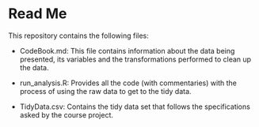 # Read Me

This repository contains the following files:

- CodeBook.md: This file contains information about the data being presented, its variables and the transformations performed to clean up the data.

- run_analysis.R: Provides all the code (with commentaries) with the process of using the raw data to get to the tidy data.

- TidyData.csv: Contains the tidy data set that follows the specifications asked by the course project.
